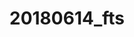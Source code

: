 # 20180614_fts

<html lang="ja">
 <head>
  <meta charset="UTF-8">

<style type="text/css">
    
    body { background: url(https://torokoid.github.io/fts/20180614_01.JPG) repeat-y top center fixed;  background-size:contain; "} 
    </head>
<body>
  <h1><span class="yellow"><marquee behavior="alternate">!!! 2018年6月14日(木)にFTS忘年会が執り行われました !!!</marquee></span></h1>
<p align="right"><marquee direction="right" scrollamount="20" width="30%">(^_^)/~hada</marquee></p>
  </body>
</html>
